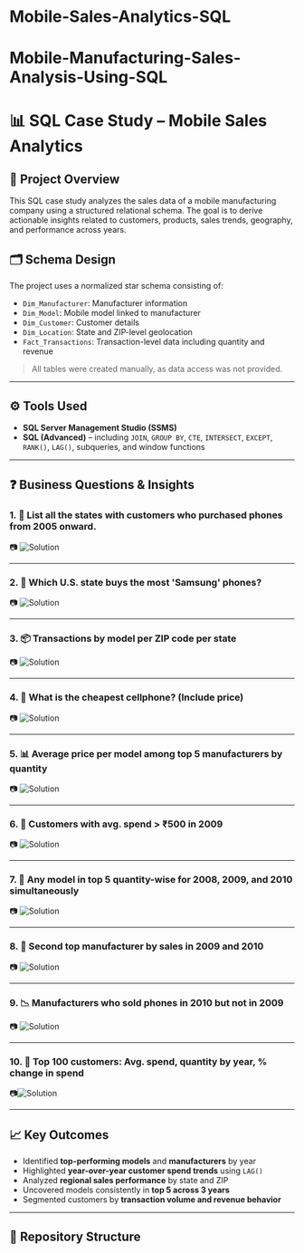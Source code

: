 # Mobile-Sales-Analytics-SQL
# Mobile-Manufacturing-Sales-Analysis-Using-SQL

# 📊 SQL Case Study – Mobile Sales Analytics

## 🧠 Project Overview
This SQL case study analyzes the sales data of a mobile manufacturing company using a structured relational schema. The goal is to derive actionable insights related to customers, products, sales trends, geography, and performance across years.

## 🗂️ Schema Design
The project uses a normalized star schema consisting of:
- `Dim_Manufacturer`: Manufacturer information  
- `Dim_Model`: Mobile model linked to manufacturer  
- `Dim_Customer`: Customer details  
- `Dim_Location`: State and ZIP-level geolocation  
- `Fact_Transactions`: Transaction-level data including quantity and revenue

> All tables were created manually, as data access was not provided.

---

## ⚙️ Tools Used
- **SQL Server Management Studio (SSMS)**  
- **SQL (Advanced)** – including `JOIN`, `GROUP BY`, `CTE`, `INTERSECT`, `EXCEPT`, `RANK()`, `LAG()`, subqueries, and window functions

---

## ❓ Business Questions & Insights

### 1. 📍 List all the states with customers who purchased phones from 2005 onward.
📷 ![Solution](Q1.png)



---

### 2. 📱 Which U.S. state buys the most 'Samsung' phones?
📷 ![Solution](Q2.png)


---

### 3. 📦 Transactions by model per ZIP code per state
📷 ![Solution](Q3.png)


---

### 4. 💸 What is the cheapest cellphone? (Include price)
📷 ![Solution](Q4.png)


---

### 5. 📊 Average price per model among top 5 manufacturers by quantity
📷 ![Solution](Q5.png)


---

### 6. 🧾 Customers with avg. spend > ₹500 in 2009
📷 ![Solution](Q6.png)


---

### 7. 🔁 Any model in top 5 quantity-wise for **2008, 2009, and 2010** simultaneously
📷 ![Solution](Q7.png)


---

### 8. 🥈 Second top manufacturer by sales in **2009 and 2010**
📷 ![Solution](Q8.png)


---

### 9. 📉 Manufacturers who sold phones in **2010 but not in 2009**
📷 ![Solution](Q9.png)


---

### 10. 💼 Top 100 customers: Avg. spend, quantity by year, % change in spend
📷![Solution](Q10.png)


---

## 📈 Key Outcomes
- Identified **top-performing models** and **manufacturers** by year  
- Highlighted **year-over-year customer spend trends** using `LAG()`  
- Analyzed **regional sales performance** by state and ZIP  
- Uncovered models consistently in **top 5 across 3 years**  
- Segmented customers by **transaction volume and revenue behavior**

---

## 📂 Repository Structure
